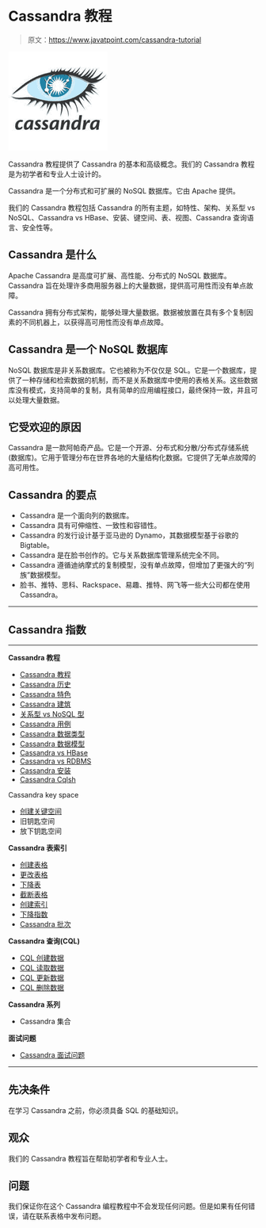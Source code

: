 # Cassandra 教程

> 原文：<https://www.javatpoint.com/cassandra-tutorial>

![Cassandra Tutorial](img/6ff590d4c3c902f26135a16699b682ee.png)

Cassandra 教程提供了 Cassandra 的基本和高级概念。我们的 Cassandra 教程是为初学者和专业人士设计的。

Cassandra 是一个分布式和可扩展的 NoSQL 数据库。它由 Apache 提供。

我们的 Cassandra 教程包括 Cassandra 的所有主题，如特性、架构、关系型 vs NoSQL、Cassandra vs HBase、安装、键空间、表、视图、Cassandra 查询语言、安全性等。

## Cassandra 是什么

Apache Cassandra 是高度可扩展、高性能、分布式的 NoSQL 数据库。Cassandra 旨在处理许多商用服务器上的大量数据，提供高可用性而没有单点故障。

Cassandra 拥有分布式架构，能够处理大量数据。数据被放置在具有多个复制因素的不同机器上，以获得高可用性而没有单点故障。

## Cassandra 是一个 NoSQL 数据库

NoSQL 数据库是非关系数据库。它也被称为不仅仅是 SQL。它是一个数据库，提供了一种存储和检索数据的机制，而不是关系数据库中使用的表格关系。这些数据库没有模式，支持简单的复制，具有简单的应用编程接口，最终保持一致，并且可以处理大量数据。

## 它受欢迎的原因

Cassandra 是一款阿帕奇产品。它是一个开源、分布式和分散/分布式存储系统(数据库)。它用于管理分布在世界各地的大量结构化数据。它提供了无单点故障的高可用性。

## Cassandra 的要点

*   Cassandra 是一个面向列的数据库。
*   Cassandra 具有可伸缩性、一致性和容错性。
*   Cassandra 的发行设计基于亚马逊的 Dynamo，其数据模型基于谷歌的 Bigtable。
*   Cassandra 是在脸书创作的。它与关系数据库管理系统完全不同。
*   Cassandra 遵循迪纳摩式的复制模型，没有单点故障，但增加了更强大的“列族”数据模型。
*   脸书、推特、思科、Rackspace、易趣、推特、网飞等一些大公司都在使用 Cassandra。

* * *

## Cassandra 指数

* * *

**Cassandra 教程**

*   [Cassandra 教程](cassandra-tutorial)
*   [Cassandra 历史](cassandra-history)
*   [Cassandra 特色](cassandra-features)
*   [Cassandra 建筑](cassandra-architecture)
*   [关系型 vs NoSQL 型](relational-vs-nosql-database)
*   [Cassandra 用例](use-cases-of-cassandra)
*   [Cassandra 数据类型](cassandra-cql-data-types)
*   [Cassandra 数据模型](cassandra-data-model)
*   [Cassandra vs HBase](cassandra-vs-hbase)
*   [Cassandra vs RDBMS](rdbms-vs-cassandra)
*   [Cassandra 安装](cassandra-setup-and-installation)
*   [Cassandra Cqlsh](cassandra-cqlsh)

Cassandra key space

*   [创建关键空间](cassandra-create-keyspace)
*   旧钥匙空间
*   放下钥匙空间

**Cassandra 表索引**

*   [创建表格](cassandra-create-table)
*   [更改表格](cassandra-alter-table)
*   [下降表](cassandra-drop-table)
*   [截断表格](cassandra-truncate-table)
*   [创建索引](cassandra-create-index)
*   [下降指数](cassandra-drop-index)
*   [Cassandra 批次](cassandra-batch)

**Cassandra 查询(CQL)**

*   [CQL 创建数据](cql-create-data)
*   [CQL 读取数据](cql-read-data)
*   [CQL 更新数据](cql-update-data)
*   [CQL 删除数据](cql-delete-data)

**Cassandra 系列**

*   Cassandra 集合

**面试问题**

*   [Cassandra 面试问题](cassandra-interview-questions)

* * *

## 先决条件

在学习 Cassandra 之前，你必须具备 SQL 的基础知识。

## 观众

我们的 Cassandra 教程旨在帮助初学者和专业人士。

## 问题

我们保证你在这个 Cassandra 编程教程中不会发现任何问题。但是如果有任何错误，请在联系表格中发布问题。
